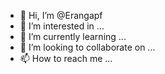 - 👋 Hi, I’m @Erangapf
- 👀 I’m interested in ...
- 🌱 I’m currently learning ...
- 💞️ I’m looking to collaborate on ...
- 📫 How to reach me ...

<!---
Erangapf/Erangapf is a ✨ special ✨ repository because its `README.md` (this file) appears on your GitHub profile.
You can click the Preview link to take a look at your changes.
--->
